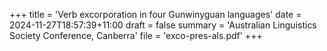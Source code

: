 +++
title = 'Verb excorporation in four Gunwinyguan languages'
date = 2024-11-27T18:57:39+11:00
draft = false
summary = 'Australian Linguistics Society Conference, Canberra'
file = 'exco-pres-als.pdf'
+++
